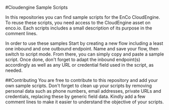 #Cloudengine Sample Scripts

In this repositories you can find sample scripts for the EnCo CloudEngine.
To reuse these scripts, you need access to the CloudEngine asset on enco.io. Each scripts includes a small description of its 
purpose in the comment lines.

In order to use these samples 
Start by creating a new flow including a least one inbound and one outbound endpoint. Name and save your flow, then switch to script mode.
From there, you can simply copy and paste a sample script. Once done, don't forget to adapt the inbound endpoint(s) accordingly as well 
as any URL or credential field used in the script, as needed.

##Contributing
You are free to contribute to this repository and add your own sample scripts. Don't forget to clean up your scripts by removing 
personal data such as phone numbers, email addresses, private URLs and credentials, replacing these by generic field data. 
Kindly add a few comment lines to make it easier to understand the objective of your scripts.
